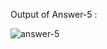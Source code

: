 Output of Answer-5 :

![answer-5](https://github.com/A-N-U-S-I-N/Assignment-2/assets/144716175/096ba3cb-9d96-4384-8bd2-a858cb2cf39c)
